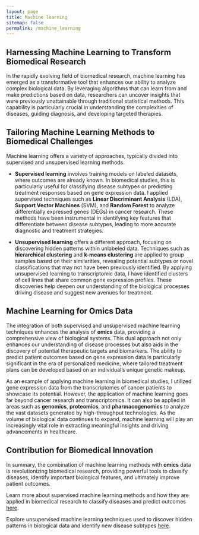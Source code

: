```yaml
---
layout: page
title: Machine learning
sitemap: false
permalink: /machine_learning
---
```


## Harnessing Machine Learning to Transform Biomedical Research

In the rapidly evolving field of biomedical research, machine learning has emerged as a transformative tool that enhances our ability to analyze complex biological data. By leveraging algorithms that can learn from and make predictions based on data, researchers can uncover insights that were previously unattainable through traditional statistical methods. This capability is particularly crucial in understanding the complexities of diseases, guiding diagnosis, and developing targeted therapies.

## Tailoring Machine Learning Methods to Biomedical Challenges

Machine learning offers a variety of approaches, typically divided into supervised and unsupervised learning methods.

- **Supervised learning** involves training models on labeled datasets, where outcomes are already known. In biomedical studies, this is particularly useful for classifying disease subtypes or predicting treatment responses based on gene expression data. I applied supervised techniques such as **Linear Discriminant Analysis** (LDA), **Support Vector Machines** (SVM), and **Random Forest** to analyze differentially expressed genes (DEGs) in cancer research. These methods have been instrumental in identifying key features that differentiate between disease subtypes, leading to more accurate diagnostic and treatment strategies.

- **Unsupervised learning** offers a different approach, focusing on discovering hidden patterns within unlabeled data. Techniques such as **hierarchical clustering** and **k-means clustering** are applied to group samples based on their similarities, revealing potential subtypes or novel classifications that may not have been previously identified. By applying unsupervised learning to transcriptomic data, I have identified clusters of cell lines that share common gene expression profiles. These discoveries help deepen our understanding of the biological processes driving disease and suggest new avenues for treatment.

## Machine Learning for Omics Data

The integration of both supervised and unsupervised machine learning techniques enhances the analysis of **omics** data, providing a comprehensive view of biological systems. This dual approach not only enhances our understanding of disease processes but also aids in the discovery of potential therapeutic targets and biomarkers. The ability to predict patient outcomes based on gene expression data is particularly significant in the era of personalized medicine, where tailored treatment plans can be developed based on an individual’s unique genetic makeup.

As an example of applying machine learning in biomedical studies, I utilized gene expression data from the transcriptomes of cancer patients to showcase its potential. However, the application of machine learning goes far beyond cancer research and transcriptomics. It can also be applied in areas such as **genomics**, **proteomics**, and **pharmacogenomics** to analyze the vast datasets generated by high-throughput technologies. As the volume of biological data continues to expand, machine learning will play an increasingly vital role in extracting meaningful insights and driving advancements in healthcare.

## Contribution for Biomedical Innovation

In summary, the combination of machine learning methods with **omics** data is revolutionizing biomedical research, providing powerful tools to classify diseases, identify important biological features, and ultimately improve patient outcomes.

Learn more about supervised machine learning methods and how they are applied in biomedical research to classify diseases and predict outcomes [here](https://vanngocthuyla.github.io/posts/ML/supervised).

Explore unsupervised machine learning techniques used to discover hidden patterns in biological data and identify new disease subtypes [here](https://vanngocthuyla.github.io/posts/ML/unsupervised).
